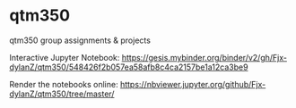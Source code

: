 # qtm350
qtm350 group assignments &amp; projects

Interactive Jupyter Notebook: https://gesis.mybinder.org/binder/v2/gh/Fjx-dylanZ/qtm350/548426f2b057ea58afb8c4ca2157be1a12ca3be9

Render the notebooks online: https://nbviewer.jupyter.org/github/Fjx-dylanZ/qtm350/tree/master/
